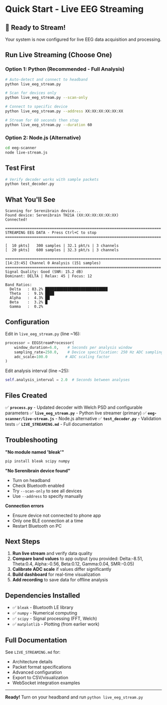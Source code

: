 # Quick Start - Live EEG Streaming

## 🚀 Ready to Stream!

Your system is now configured for live EEG data acquisition and processing.

## Run Live Streaming (Choose One)

### Option 1: Python (Recommended - Full Analysis)

```bash
# Auto-detect and connect to headband
python live_eeg_stream.py

# Scan for devices only
python live_eeg_stream.py --scan-only

# Connect to specific device
python live_eeg_stream.py --address XX:XX:XX:XX:XX:XX

# Stream for 60 seconds then stop
python live_eeg_stream.py --duration 60
```

### Option 2: Node.js (Alternative)

```bash
cd eeg-scanner
node live-stream.js
```

## Test First

```bash
# Verify decoder works with sample packets
python test_decoder.py
```

## What You'll See

```
Scanning for Serenibrain device...
Found device: Serenibrain TH21A (XX:XX:XX:XX:XX:XX)
Connected!

======================================================================
STREAMING EEG DATA - Press Ctrl+C to stop
======================================================================

[  10 pkts]   300 samples | 32.1 pkt/s | 3 channels
[  20 pkts]   600 samples | 32.3 pkt/s | 3 channels

======================================================================
[14:23:45] Channel 0 Analysis (151 samples)
======================================================================
Signal Quality: Good (SNR: 15.2 dB)
Dominant: DELTA | Relax: 45 | Focus: 12

Band Ratios:
  Delta   : 83.2% ████████████████████████████
  Theta   :  9.1% ████
  Alpha   :  4.3% ██
  Beta    :  3.2% █
  Gamma   :  0.2%
```

## Configuration

Edit in `live_eeg_stream.py` (line ~16):

```python
processor = EEGStreamProcessor(
    window_duration=6.0,    # Seconds per analysis window
    sampling_rate=250.0,    # Device specification: 250 Hz ADC sampling
    adc_scale=100.0        # ADC scaling factor
)
```

Edit analysis interval (line ~25):

```python
self.analysis_interval = 2.0  # Seconds between analyses
```

## Files Created

✅ **`process.py`** - Updated decoder with Welch PSD and configurable parameters
✅ **`live_eeg_stream.py`** - Python live streamer (primary)
✅ **`eeg-scanner/live-stream.js`** - Node.js alternative
✅ **`test_decoder.py`** - Validation tests
✅ **`LIVE_STREAMING.md`** - Full documentation

## Troubleshooting

**"No module named 'bleak'"**
```bash
pip install bleak scipy numpy
```

**"No Serenibrain device found"**
- Turn on headband
- Check Bluetooth enabled
- Try `--scan-only` to see all devices
- Use `--address` to specify manually

**Connection errors**
- Ensure device not connected to phone app
- Only one BLE connection at a time
- Restart Bluetooth on PC

## Next Steps

1. **Run live stream** and verify data quality
2. **Compare band values** to app output (you provided: Delta:-8.51, Theta:0.4, Alpha:-0.56, Beta:0.12, Gamma:0.04, SMR:-0.05)
3. **Calibrate ADC scale** if values differ significantly
4. **Build dashboard** for real-time visualization
5. **Add recording** to save data for offline analysis

## Dependencies Installed

- ✅ `bleak` - Bluetooth LE library
- ✅ `numpy` - Numerical computing
- ✅ `scipy` - Signal processing (FFT, Welch)
- ✅ `matplotlib` - Plotting (from earlier work)

## Full Documentation

See `LIVE_STREAMING.md` for:
- Architecture details
- Packet format specifications
- Advanced configuration
- Export to CSV/visualization
- WebSocket integration examples

---

**Ready!** Turn on your headband and run `python live_eeg_stream.py`
